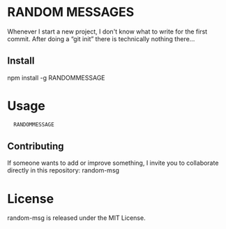 # RANDOM MESSAGES

Whenever I start a new project, I don't know what to write for the first commit. After doing a “git init” there is technically nothing there...

## Install

npm install -g RANDOMMESSAGE

# Usage
  ```js
    RANDOMMESSAGE
  ```

## Contributing
If someone wants to add or improve something, I invite you to collaborate directly in this repository: random-msg

# License
random-msg is released under the MIT License.

